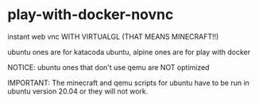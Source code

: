 # play-with-docker-novnc
instant web vnc WITH VIRTUALGL (THAT MEANS MINECRAFT!!)

ubuntu ones are for katacoda ubuntu, alpine ones are for play with docker


NOTICE: ubuntu ones that don't use qemu are NOT optimized

IMPORTANT: The minecraft and qemu scripts for ubuntu have to be run in ubuntu version 20.04 or they will not work. 
